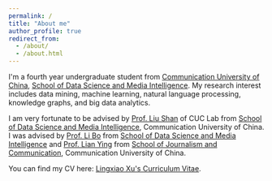 ```yaml
---
permalink: /
title: "About me"
author_profile: true
redirect_from: 
  - /about/
  - /about.html
---
```


I'm a fourth year undergraduate student from [Communication University of China](https://www.cuc.edu.cn/), [School of Data Science and Media Intelligence](https://dsmi.cuc.edu.cn/). My research interest includes data mining, machine learning, natural language processing, knowledge graphs, and big data analytics.

I am very fortunate to be advised by [Prof. Liu Shan](https://dsmi.cuc.edu.cn/2024/0624/c4580a232908/page.htm) of CUC Lab from [School of Data Science and Media Intelligence](https://dsmi.cuc.edu.cn/), Communication University of China. I was advised by [Prof. Li Bo](https://dsmi.cuc.edu.cn/2021/0908/c8004a185952/page.htm) from [School of Data Science and Media Intelligence](https://dsmi.cuc.edu.cn/) and [Prof. Lian Ying](https://xinwenxueyuan.cuc.edu.cn/2021/0608/c7646a182636/page.htm) from [School of Journalism and Communication](https://xinwenxueyuan.cuc.edu.cn/), Communication University of China.

You can find my CV here: [Lingxiao Xu's Curriculum Vitae](../assets/Curriculum_Vitae.pdf).
